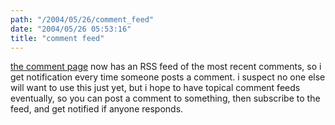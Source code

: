 ```yaml
---
path: "/2004/05/26/comment_feed" 
date: "2004/05/26 05:53:16" 
title: "comment feed" 
---
```

<p><a href="http://weblog.randomchaos.com/comment.php">the comment page</a> now has an RSS feed of the most recent comments, so i get notification every time someone posts a comment. i suspect no one else will want to use this just yet, but i hope to have topical comment feeds eventually, so you can post a comment to something, then subscribe to the feed, and get notified if anyone responds.</p>